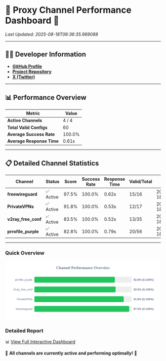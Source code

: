 # 🌟 Proxy Channel Performance Dashboard 🌟

_Last Updated: 2025-08-18T06:36:35.969088_

---

## 👩‍💻 Developer Information

- **[GitHub Profile](https://github.com/4n0nymou3)**  
- **[Project Repository](https://github.com/4n0nymou3/multi-proxy-config-fetcher)**  
- **[X (Twitter)](https://x.com/4n0nymou3)**  

---

## 📊 Performance Overview

| Metric                | Value       |
|-----------------------|-------------|
| **Active Channels**   | 4 / 4       |
| **Total Valid Configs** | 60          |
| **Average Success Rate** | 100.0%      |
| **Average Response Time** | 0.61s       |

---

## 📋 Detailed Channel Statistics

| Channel          | Status     | Score  | Success Rate | Response Time | Valid/Total | Last Success               |
|------------------|------------|--------|--------------|---------------|-------------|----------------------------|
| **freewireguard**  | ✅ Active  | 97.5%  | 100.0% | 0.62s         | 15/16       | 2025-08-18T06:36:35.967567 |
| **PrivateVPNs**  | ✅ Active  | 91.8%  | 100.0% | 0.53s         | 12/17       | 2025-08-18T06:36:35.318305 |
| **v2ray_free_conf**  | ✅ Active  | 83.5%  | 100.0% | 0.52s         | 13/35       | 2025-08-18T06:36:34.751516 |
| **prrofile_purple**  | ✅ Active  | 82.8%  | 100.0% | 0.79s         | 20/56       | 2025-08-18T06:36:34.169005 |

---

### Quick Overview
<div align="center">
  <a href="https://raw.githubusercontent.com/nullluser/NullRepo/refs/heads/main/assets/channel_stats_chart.svg">
    <img src="https://raw.githubusercontent.com/nullluser/NullRepo/refs/heads/main/assets/channel_stats_chart.svg" alt="Source Performance Statistics" width="800">
  </a>
</div>

### Detailed Report
📊 [View Full Interactive Dashboard](https://htmlpreview.github.io/?https://github.com/nullluser/NullRepo/blob/main/assets/performance_report.html)

🎉 **All channels are currently active and performing optimally!** 🎉
